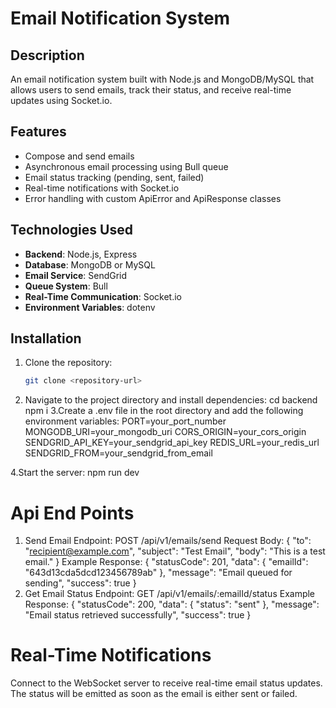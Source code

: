 # Email Notification System

## Description
An email notification system built with Node.js and MongoDB/MySQL that allows users to send emails, track their status, and receive real-time updates using Socket.io.

## Features
- Compose and send emails
- Asynchronous email processing using Bull queue
- Email status tracking (pending, sent, failed)
- Real-time notifications with Socket.io
- Error handling with custom ApiError and ApiResponse classes

## Technologies Used
- **Backend**: Node.js, Express
- **Database**: MongoDB or MySQL
- **Email Service**: SendGrid
- **Queue System**: Bull
- **Real-Time Communication**: Socket.io
- **Environment Variables**: dotenv

## Installation

1. Clone the repository:

   ```bash
   git clone <repository-url>

2. Navigate to the project directory and install dependencies:
cd backend
npm i
3.Create a .env file in the root directory and add the following environment variables:
PORT=your_port_number
MONGODB_URI=your_mongodb_uri
CORS_ORIGIN=your_cors_origin
SENDGRID_API_KEY=your_sendgrid_api_key
REDIS_URL=your_redis_url
SENDGRID_FROM=your_sendgrid_from_email

4.Start the server:
npm run dev

# Api End Points
1. Send Email
Endpoint: POST /api/v1/emails/send
Request Body:
{
  "to": "recipient@example.com",
  "subject": "Test Email",
  "body": "This is a test email."
}
Example Response:
{
  "statusCode": 201,
  "data": {
    "emailId": "643d13cda5dcd123456789ab"
  },
  "message": "Email queued for sending",
  "success": true
}
2. Get Email Status
Endpoint: GET /api/v1/emails/:emailId/status
Example Response:
{
  "statusCode": 200,
  "data": {
    "status": "sent"
  },
  "message": "Email status retrieved successfully",
  "success": true
}
 # Real-Time Notifications
Connect to the WebSocket server to receive real-time email status updates. The status will be emitted as soon as the email is either sent or failed.



